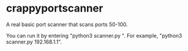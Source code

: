 # crappyportscanner
A real basic port scanner that scans ports 50-100.

You can run it by entering "python3 scanner.py <ip>".
For example, "python3 scanner.py 192.168.1.1".
